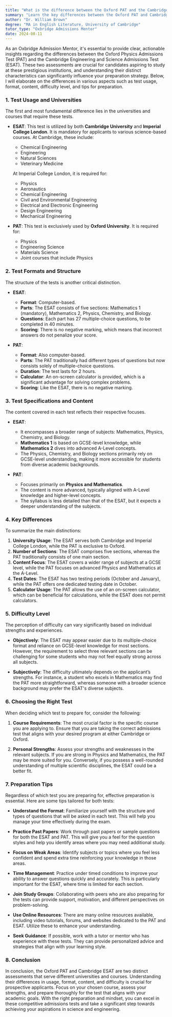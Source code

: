 ```yaml
---
title: "What is the difference between the Oxford PAT and the Cambridge ESAT?"
summary: "Learn the key differences between the Oxford PAT and Cambridge ESAT, including their usage, format, content, and preparation tips for success."
author: "Dr. William Brown"
degree: "MA in English Literature, University of Cambridge"
tutor_type: "Oxbridge Admissions Mentor"
date: 2024-08-11
---
```


As an Oxbridge Admission Mentor, it's essential to provide clear, actionable insights regarding the differences between the Oxford Physics Admissions Test (PAT) and the Cambridge Engineering and Science Admissions Test (ESAT). These two assessments are crucial for candidates aspiring to study at these prestigious institutions, and understanding their distinct characteristics can significantly influence your preparation strategy. Below, I will elaborate on the differences in various aspects such as test usage, format, content, difficulty level, and tips for preparation.

### 1. Test Usage and Universities

The first and most fundamental difference lies in the universities and courses that require these tests.

- **ESAT**: This test is utilized by both **Cambridge University** and **Imperial College London**. It is mandatory for applicants to various science-based courses. At Cambridge, these include:
  - Chemical Engineering
  - Engineering
  - Natural Sciences
  - Veterinary Medicine

  At Imperial College London, it is required for:
  - Physics
  - Aeronautics
  - Chemical Engineering
  - Civil and Environmental Engineering
  - Electrical and Electronic Engineering
  - Design Engineering
  - Mechanical Engineering

- **PAT**: This test is exclusively used by **Oxford University**. It is required for:
  - Physics
  - Engineering Science
  - Materials Science
  - Joint courses that include Physics

### 2. Test Formats and Structure

The structure of the tests is another critical distinction.

- **ESAT**:
  - **Format**: Computer-based.
  - **Parts**: The ESAT consists of five sections: Mathematics 1 (mandatory), Mathematics 2, Physics, Chemistry, and Biology.
  - **Questions**: Each part has 27 multiple-choice questions, to be completed in 40 minutes.
  - **Scoring**: There is no negative marking, which means that incorrect answers do not penalize your score.

- **PAT**:
  - **Format**: Also computer-based.
  - **Parts**: The PAT traditionally had different types of questions but now consists solely of multiple-choice questions.
  - **Duration**: The test lasts for 2 hours.
  - **Calculator**: An on-screen calculator is provided, which is a significant advantage for solving complex problems.
  - **Scoring**: Like the ESAT, there is no negative marking.

### 3. Test Specifications and Content

The content covered in each test reflects their respective focuses.

- **ESAT**:
  - It encompasses a broader range of subjects: Mathematics, Physics, Chemistry, and Biology.
  - **Mathematics 1** is based on GCSE-level knowledge, while **Mathematics 2** dives into advanced A-Level concepts.
  - The Physics, Chemistry, and Biology sections primarily rely on GCSE-level understanding, making it more accessible for students from diverse academic backgrounds.

- **PAT**:
  - Focuses primarily on **Physics and Mathematics**.
  - The content is more advanced, typically aligned with A-Level knowledge and higher-level concepts.
  - The syllabus is less detailed than that of the ESAT, but it expects a deeper understanding of the subjects.

### 4. Key Differences

To summarize the main distinctions:

1. **University Usage**: The ESAT serves both Cambridge and Imperial College London, while the PAT is exclusive to Oxford.
2. **Number of Sections**: The ESAT comprises five sections, whereas the PAT traditionally consists of one main section.
3. **Content Focus**: The ESAT covers a wider range of subjects at a GCSE level, while the PAT focuses on advanced Physics and Mathematics at the A-Level.
4. **Test Dates**: The ESAT has two testing periods (October and January), while the PAT offers one dedicated testing date in October.
5. **Calculator Usage**: The PAT allows the use of an on-screen calculator, which can be beneficial for calculations, while the ESAT does not permit calculators.

### 5. Difficulty Level

The perception of difficulty can vary significantly based on individual strengths and experiences.

- **Objectively**: The ESAT may appear easier due to its multiple-choice format and reliance on GCSE-level knowledge for most sections. However, the requirement to select three relevant sections can be challenging for some students who may not feel equally strong across all subjects.

- **Subjectively**: The difficulty ultimately depends on the applicant’s strengths. For instance, a student who excels in Mathematics may find the PAT more straightforward, whereas someone with a broader science background may prefer the ESAT's diverse subjects.

### 6. Choosing the Right Test

When deciding which test to prepare for, consider the following:

1. **Course Requirements**: The most crucial factor is the specific course you are applying to. Ensure that you are taking the correct admissions test that aligns with your desired program at either Cambridge or Oxford.

2. **Personal Strengths**: Assess your strengths and weaknesses in the relevant subjects. If you are strong in Physics and Mathematics, the PAT may be more suited for you. Conversely, if you possess a well-rounded understanding of multiple scientific disciplines, the ESAT could be a better fit.

### 7. Preparation Tips

Regardless of which test you are preparing for, effective preparation is essential. Here are some tips tailored for both tests:

- **Understand the Format**: Familiarize yourself with the structure and types of questions that will be asked in each test. This will help you manage your time effectively during the exam.

- **Practice Past Papers**: Work through past papers or sample questions for both the ESAT and PAT. This will give you a feel for the question styles and help you identify areas where you may need additional study.

- **Focus on Weak Areas**: Identify subjects or topics where you feel less confident and spend extra time reinforcing your knowledge in those areas.

- **Time Management**: Practice under timed conditions to improve your ability to answer questions quickly and accurately. This is particularly important for the ESAT, where time is limited for each section.

- **Join Study Groups**: Collaborating with peers who are also preparing for the tests can provide support, motivation, and different perspectives on problem-solving.

- **Use Online Resources**: There are many online resources available, including video tutorials, forums, and websites dedicated to the PAT and ESAT. Utilize these to enhance your understanding.

- **Seek Guidance**: If possible, work with a tutor or mentor who has experience with these tests. They can provide personalized advice and strategies that align with your learning style.

### 8. Conclusion

In conclusion, the Oxford PAT and Cambridge ESAT are two distinct assessments that serve different universities and courses. Understanding their differences in usage, format, content, and difficulty is crucial for prospective applicants. Focus on your chosen course, assess your strengths, and prepare thoroughly for the test that aligns with your academic goals. With the right preparation and mindset, you can excel in these competitive admissions tests and take a significant step towards achieving your aspirations in science and engineering.
    